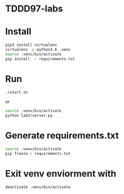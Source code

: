 # TDDD97-labs

# Install
```bash
pip3 install virtualenv
virtualenv -p python3.6 .venv
source .venv/bin/activate
pip install -r requirements.txt 
```

# Run
```bash
./start.sh
```

or

```bash
source .venv/bin/activate
python lab3/server.py
```

# Generate requirements.txt
```bash
source .venv/bin/activate
pip freeze > requirements.txt
```

# Exit venv enviorment with
```bash
deactivate .venv/bin/activate
```